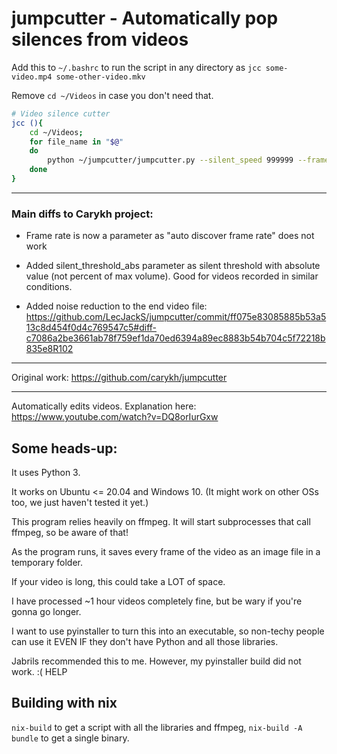 # jumpcutter - Automatically pop silences from videos

Add this to `~/.bashrc` to run the script in any directory as `jcc some-video.mp4 some-other-video.mkv`

Remove `cd ~/Videos` in case you don't need that.

```bash
# Video silence cutter
jcc (){
    cd ~/Videos;
    for file_name in "$@"
    do
        python ~/jumpcutter/jumpcutter.py --silent_speed 999999 --frame_margin 8 --frame_quality 3 --frame_rate 25 --silent_threshold 0.06 --input_file $file_name
    done
}
```

---

### Main diffs to Carykh project:

* Frame rate is now a parameter as "auto discover frame rate" does not work

* Added silent_threshold_abs parameter as silent threshold with absolute value (not percent of max volume). Good for videos recorded in similar conditions.

* Added noise reduction to the end video file:
  https://github.com/LecJackS/jumpcutter/commit/ff075e83085885b53a513c8d454f0d4c769547c5#diff-c7086a2be3661ab78f759ef1da70ed6394a89ec8883b54b704c5f72218b835e8R102

---

Original work: https://github.com/carykh/jumpcutter

---

Automatically edits videos. Explanation here: https://www.youtube.com/watch?v=DQ8orIurGxw

## Some heads-up:

It uses Python 3.

It works on Ubuntu <= 20.04 and Windows 10. (It might work on other OSs too, we just haven't tested it yet.)

This program relies heavily on ffmpeg. It will start subprocesses that call ffmpeg, so be aware of that!

As the program runs, it saves every frame of the video as an image file in a temporary folder.

If your video is long, this could take a LOT of space.

I have processed ~1 hour videos completely fine, but be wary if you're gonna go longer.

I want to use pyinstaller to turn this into an executable, so non-techy people can use it EVEN IF they don't have Python and all those libraries.

Jabrils recommended this to me. However, my pyinstaller build did not work. :( HELP

## Building with nix
`nix-build` to get a script with all the libraries and ffmpeg, `nix-build -A bundle` to get a single binary.
